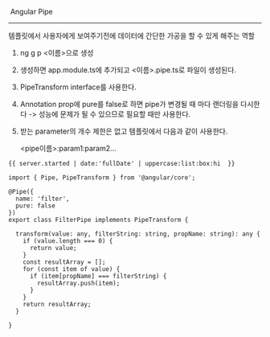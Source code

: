 ​																			Angular Pipe

------

템플릿에서 사용자에게 보여주기전에 데이터에 간단한 가공을 할 수 있게 해주는 역할

1. ng g p <이름>으로 생성
2. 생성하면 app.module.ts에 추가되고 <이름>.pipe.ts로 파일이 생성된다.

3. PipeTransform interface를 사용한다.

4. Annotation prop에 pure를 false로 하면 pipe가 변경될 때 마다 랜더링을 다시한다 -> 성능에 문제가 될 수 있으므로 필요할 때만 사용한다.

5. 받는 parameter의 개수 제한은 없고 템플릿에서 다음과 같이 사용한다. 

   <pipe이름>:param1:param2… 

```
{{ server.started | date:'fullDate' | uppercase:list:box:hi  }}
```





```
import { Pipe, PipeTransform } from '@angular/core';

@Pipe({
  name: 'filter',
  pure: false
})
export class FilterPipe implements PipeTransform {

  transform(value: any, filterString: string, propName: string): any {
    if (value.length === 0) {
      return value;
    }
    const resultArray = [];
    for (const item of value) {
      if (item[propName] === filterString) {
        resultArray.push(item);
      }
    }
    return resultArray;
  }

}

```

